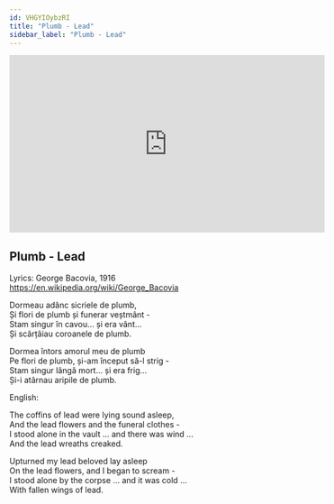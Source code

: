 ```yaml
---
id: VHGYIOybzRI
title: "Plumb - Lead"
sidebar_label: "Plumb - Lead"
---
```


<div class="video-float-container">
  <iframe
    width="560"
    height="315"
    src="https://www.youtube.com/embed/VHGYIOybzRI"
    title="YouTube video player"
    frameborder="0"
    allow="accelerometer; autoplay; clipboard-write; encrypted-media; gyroscope; picture-in-picture; web-share"
    referrerpolicy="strict-origin-when-cross-origin"
    allowfullscreen
  ></iframe>
</div>

## Plumb - Lead

Lyrics: George Bacovia, 1916  
https://en.wikipedia.org/wiki/George_Bacovia

Dormeau adânc sicriele de plumb,  
Și flori de plumb și funerar veștmânt -  
Stam singur în cavou… și era vânt…  
Și scârțâiau coroanele de plumb.

Dormea întors amorul meu de plumb  
Pe flori de plumb, și-am început să-l strig -  
Stam singur lângă mort… și era frig…  
Și-i atârnau aripile de plumb.

English:

The coffins of lead were lying sound asleep,  
And the lead flowers and the funeral clothes -  
I stood alone in the vault ... and there was wind ...  
And the lead wreaths creaked.  
   
Upturned my lead beloved lay asleep  
On the lead flowers, and I began to scream -  
I stood alone by the corpse ... and it was cold ...  
With fallen wings of lead.
